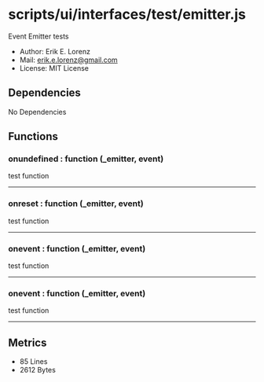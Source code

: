 # scripts/ui/interfaces/test/emitter.js


Event Emitter tests

* Author: Erik E. Lorenz 
* Mail: <erik.e.lorenz@gmail.com>
* License: MIT License


## Dependencies

No Dependencies

## Functions

###         onundefined : function (_emitter, event)
test function

---


###         onreset : function (_emitter, event)
test function

---


###         onevent : function (_emitter, event)
test function

---


###         onevent : function (_emitter, event)
test function

---

## Metrics

* 85 Lines
* 2612 Bytes

